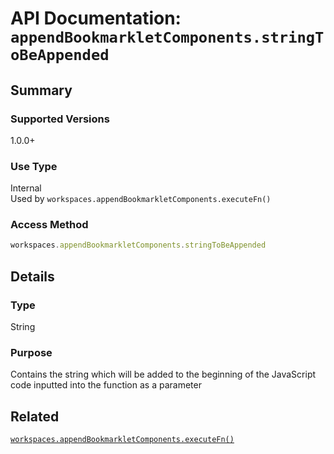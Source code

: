 <!--Update Table of Contents when creating new pages in the API documentation.-->
# API Documentation: `appendBookmarkletComponents.stringToBeAppended`
## Summary
### Supported Versions
1.0.0+
### Use Type
Internal  
Used by `workspaces.appendBookmarkletComponents.executeFn()`
### Access Method
```javascript
workspaces.appendBookmarkletComponents.stringToBeAppended
```
## Details
### Type
String
### Purpose
Contains the string which will be added to the beginning of the JavaScript code inputted into the function as a parameter
## Related
[`workspaces.appendBookmarkletComponents.executeFn()`](executeFn&#40;&#41;)